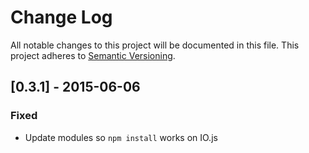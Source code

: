 # Change Log
All notable changes to this project will be documented in this file.
This project adheres to [Semantic Versioning](http://semver.org/).

## [0.3.1] - 2015-06-06
### Fixed
- Update modules so `npm install` works on IO.js
